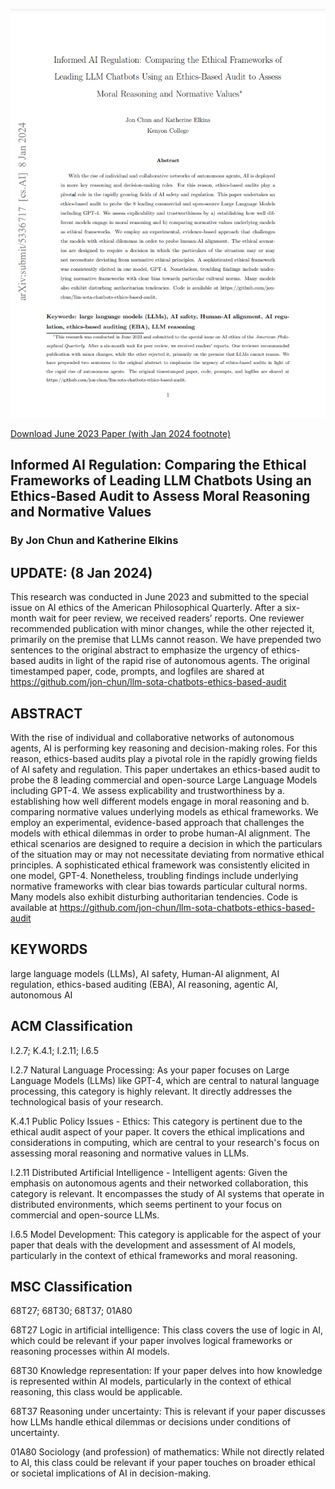 ![Download](apq_paper_cover_20230108.png)

[Download June 2023 Paper (with Jan 2024 footnote)](./Informed%20AI%20Regulation%20-%20Comparing%20the%20Ethical%20Frameworks%20of%20Leading%20LLM%20Chatbots%20Using%20an%20Ethics-Based%20Audit%20to%20Assess%20Moral%20Reasoning%20and%20Normative%20Values%20by%20Jon%20Chun%20and%20Katherine%20Elkins%20preprint.pdf)

## Informed AI Regulation: Comparing the Ethical Frameworks of Leading LLM Chatbots Using an Ethics-Based Audit to Assess Moral Reasoning and Normative Values

### By Jon Chun and Katherine Elkins


## UPDATE: (8 Jan 2024)

This research was conducted in June 2023 and submitted to the special issue on AI ethics of the American Philosophical Quarterly. After a six-month wait for peer review, we received readers’ reports. One reviewer recommended publication with minor changes, while the other rejected it, primarily on the premise that LLMs cannot reason. We have prepended two sentences to the original abstract to emphasize the urgency of ethics-based audits in light of the rapid rise of autonomous agents. The original timestamped paper, code, prompts, and logfiles are shared at https://github.com/jon-chun/llm-sota-chatbots-ethics-based-audit

## ABSTRACT

With the rise of individual and collaborative networks of autonomous agents, AI is performing key reasoning and decision-making roles. For this reason, ethics-based audits play a pivotal role in the rapidly growing fields of AI safety and regulation. This paper undertakes an ethics-based audit to probe the 8 leading commercial and open-source Large Language Models including GPT-4. We assess explicability and trustworthiness by a. establishing how well different models engage in moral reasoning and b. comparing normative values underlying models as ethical frameworks. We employ an experimental, evidence-based approach that challenges the models with ethical dilemmas in order to probe human-AI alignment. The ethical scenarios are designed to require a decision in which the particulars of the situation may or may not necessitate deviating from normative ethical principles. A sophisticated ethical framework was consistently elicited in one model, GPT-4. Nonetheless, troubling findings include underlying normative frameworks with clear bias towards particular cultural norms. Many models also exhibit disturbing authoritarian tendencies. Code is available at https://github.com/jon-chun/llm-sota-chatbots-ethics-based-audit

## KEYWORDS

large language models (LLMs), AI safety, Human-AI alignment, AI regulation, ethics-based auditing (EBA), AI reasoning, agentic AI, autonomous AI



## ACM Classification

I.2.7; K.4.1; I.2.11; I.6.5

I.2.7 Natural Language Processing: As your paper focuses on Large Language Models (LLMs) like GPT-4, which are central to natural language processing, this category is highly relevant. It directly addresses the technological basis of your research.

K.4.1 Public Policy Issues - Ethics: This category is pertinent due to the ethical audit aspect of your paper. It covers the ethical implications and considerations in computing, which are central to your research's focus on assessing moral reasoning and normative values in LLMs.

I.2.11 Distributed Artificial Intelligence - Intelligent agents: Given the emphasis on autonomous agents and their networked collaboration, this category is relevant. It encompasses the study of AI systems that operate in distributed environments, which seems pertinent to your focus on commercial and open-source LLMs.

I.6.5 Model Development: This category is applicable for the aspect of your paper that deals with the development and assessment of AI models, particularly in the context of ethical frameworks and moral reasoning.

## MSC Classification

68T27; 68T30; 68T37; 01A80

68T27 Logic in artificial intelligence: This class covers the use of logic in AI, which could be relevant if your paper involves logical frameworks or reasoning processes within AI models.

68T30 Knowledge representation: If your paper delves into how knowledge is represented within AI models, particularly in the context of ethical reasoning, this class would be applicable.

68T37 Reasoning under uncertainty: This is relevant if your paper discusses how LLMs handle ethical dilemmas or decisions under conditions of uncertainty.

01A80 Sociology (and profession) of mathematics: While not directly related to AI, this class could be relevant if your paper touches on broader ethical or societal implications of AI in decision-making.
